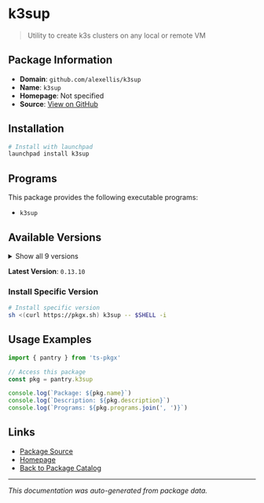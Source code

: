 # k3sup

> Utility to create k3s clusters on any local or remote VM

## Package Information

- **Domain**: `github.com/alexellis/k3sup`
- **Name**: `k3sup`
- **Homepage**: Not specified
- **Source**: [View on GitHub](https://github.com/pkgxdev/pantry/tree/main/projects/github.com/alexellis/k3sup/package.yml)

## Installation

```bash
# Install with launchpad
launchpad install k3sup
```

## Programs

This package provides the following executable programs:

- `k3sup`

## Available Versions

<details>
<summary>Show all 9 versions</summary>

- `0.13.10`, `0.13.9`, `0.13.8`, `0.13.6`, `0.13.5`
- `0.13.4`, `0.13.3`, `0.13.2`, `0.13.1`

</details>

**Latest Version**: `0.13.10`

### Install Specific Version

```bash
# Install specific version
sh <(curl https://pkgx.sh) k3sup -- $SHELL -i
```

## Usage Examples

```typescript
import { pantry } from 'ts-pkgx'

// Access this package
const pkg = pantry.k3sup

console.log(`Package: ${pkg.name}`)
console.log(`Description: ${pkg.description}`)
console.log(`Programs: ${pkg.programs.join(', ')}`)
```

## Links

- [Package Source](https://github.com/pkgxdev/pantry/tree/main/projects/github.com/alexellis/k3sup/package.yml)
- [Homepage](#)
- [Back to Package Catalog](../../../package-catalog.md)

---

*This documentation was auto-generated from package data.*
